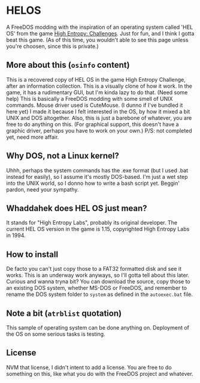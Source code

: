 # HELOS
A FreeDOS modding with the inspiration of an operating system called 'HEL OS' from the game [High Entropy: Challenges](https://store.steampowered.com/app/1389630/High_Entropy_Challenges/). Just for fun, and I think I gotta beat this game.
(As of this time, you wouldn't able to see this page unless you're choosen, since this is private.)

## More about this (```osinfo``` content)
 This is a recovered copy of HEL OS in the game High Entropy Challenge, after an information collection.
 This is a visually clone of how it work.
 In the game, it has a rudimentary GUI, but I'm kinda lazy to do that. (Need some help)
 This is basically a FreeDOS modding with some smell of UNIX commands. Mouse driver used is CuteMouse. (I dunno if I've bundled it here yet)
 I made it because I felt interested in the OS, by how it mixed a bit UNIX and DOS altogether.
 Also, this is just a barebone of whatever, you are free to do anything on this.
(For graphical support, this doesn't have a graphic driver, perhaps you have to work on your own.)
 P/S: not completed yet, need more affair.
 
 ## Why DOS, not a Linux kernel?
 Uhhh, perhaps the system commands has the .exe format (but I used .bat instead for easily), so I assume it's mostly DOS-based.
 I'm just a wet step into the UNIX world, so I donno how to write a bash script yet. Beggin' pardon, need your sympathy.
 
 ## Whaddahek does HEL OS just mean?
 It stands for "High Entropy Labs", probably its original developer. The current HEL OS version in the game is 1.15, copyrighted High Entropy Labs in 1994.
 
 ## How to install
 De facto you can't just copy those to a FAT32 formatted disk and see it works. This is an underway work anyways, so I'll gotta tell about this later.
 Curious and wanna tryna bit? You can download the source, copy those to an existing DOS system, whether MS-DOS or FreeDOS, and remember to rename the DOS system folder to ```system``` as defined in the ```autoexec.bat``` file.
 
## Note a bit (```atrblist``` quotation)
 This sample of operating system can be done anything on.
 Deployment of the OS on some serious tasks is testing.

## License
NVM that license, I didn't intent to add a license. You are free to do something on this, like what you do with the FreeDOS project and whatever.
